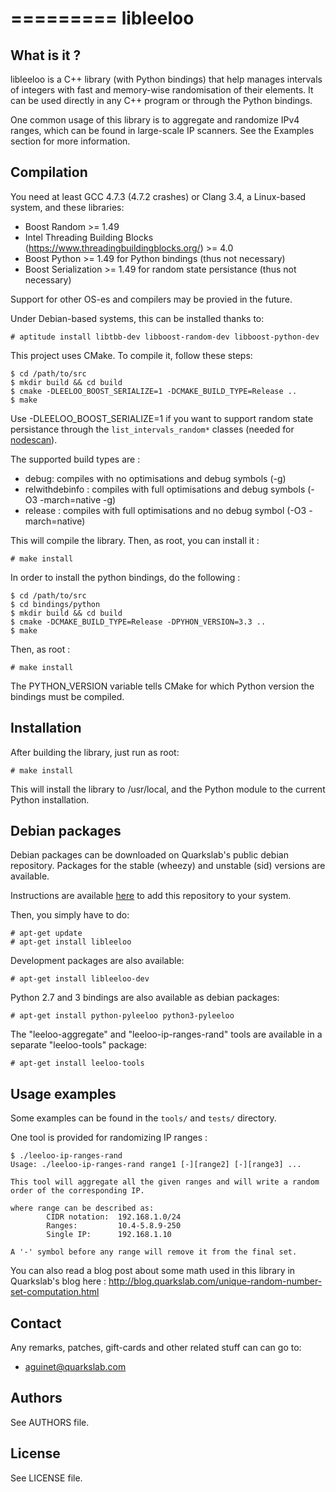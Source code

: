 =========
libleeloo
=========

What is it ?
------------

libleeloo is a C++ library (with Python bindings) that help manages intervals
of integers with fast and memory-wise randomisation of their elements. It can
be used directly in any C++ program or through the Python bindings.

One common usage of this library is to aggregate and randomize IPv4 ranges,
which can be found in large-scale IP scanners. See the Examples section for more
information.

Compilation
-----------

You need at least GCC 4.7.3 (4.7.2 crashes) or Clang 3.4, a Linux-based system, and these libraries:

 * Boost Random >= 1.49
 * Intel Threading Building Blocks (https://www.threadingbuildingblocks.org/) >= 4.0
 * Boost Python >= 1.49 for Python bindings (thus not necessary)
 * Boost Serialization >= 1.49 for random state persistance (thus not necessary)

Support for other OS-es and compilers may be provied in the future.

Under Debian-based systems, this can be installed thanks to:

    # aptitude install libtbb-dev libboost-random-dev libboost-python-dev

This project uses CMake. To compile it, follow these steps:

    $ cd /path/to/src
    $ mkdir build && cd build
    $ cmake -DLEELOO_BOOST_SERIALIZE=1 -DCMAKE_BUILD_TYPE=Release ..
    $ make

Use -DLEELOO_BOOST_SERIALIZE=1 if you want to support random state persistance through the ``list_intervals_random*`` classes (needed for [nodescan](https://github.com/quarkslab/nodescan)).

The supported build types are :

 * debug: compiles with no optimisations and debug symbols (-g)
 * relwithdebinfo : compiles with full optimisations and debug symbols (-O3 -march=native -g)
 * release : compiles with full optimisations and no debug symbol (-O3 -march=native)

This will compile the library. Then, as root, you can install it :

    # make install

In order to install the python bindings, do the following :

    $ cd /path/to/src
    $ cd bindings/python
    $ mkdir build && cd build
    $ cmake -DCMAKE_BUILD_TYPE=Release -DPYHON_VERSION=3.3 ..
    $ make

Then, as root :

    # make install

The PYTHON_VERSION variable tells CMake for which Python version the bindings must be compiled.

Installation
------------

After building the library, just run as root:

    # make install

This will install the library to /usr/local, and the Python module to the current Python installation.


Debian packages
---------------

Debian packages can be downloaded on Quarkslab's public debian repository.
Packages for the stable (wheezy) and unstable (sid) versions are available.

Instructions are available [here](http://apt.quarkslab.com/readme.txt) to add this repository to your system.

Then, you simply have to do:

    # apt-get update
    # apt-get install libleeloo

Development packages are also available:

    # apt-get install libleeloo-dev

Python 2.7 and 3 bindings are also available as debian packages:

    # apt-get install python-pyleeloo python3-pyleeloo

The "leeloo-aggregate" and "leeloo-ip-ranges-rand" tools are available in a separate "leeloo-tools" package:

    # apt-get install leeloo-tools

Usage examples
--------------

Some examples can be found in the ``tools/`` and ``tests/`` directory.

One tool is provided for randomizing IP ranges :

    $ ./leeloo-ip-ranges-rand
    Usage: ./leeloo-ip-ranges-rand range1 [-][range2] [-][range3] ...
    
    This tool will aggregate all the given ranges and will write a random order of the corresponding IP.
    
    where range can be described as:
            CIDR notation:  192.168.1.0/24
            Ranges:         10.4-5.8.9-250
            Single IP:      192.168.1.10
    
    A '-' symbol before any range will remove it from the final set.

You can also read a blog post about some math used in this library in Quarkslab's blog here : http://blog.quarkslab.com/unique-random-number-set-computation.html

Contact
-------

Any remarks, patches, gift-cards and other related stuff can can go to:

 * aguinet@quarkslab.com

Authors
-------

See AUTHORS file.

License
-------

See LICENSE file.

